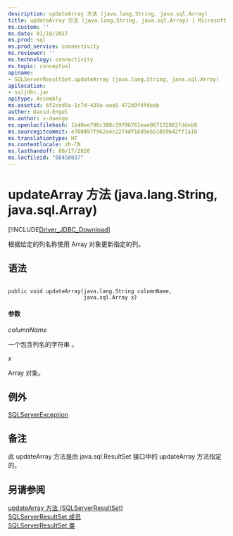 ```yaml
---
description: updateArray 方法 (java.lang.String, java.sql.Array)
title: updateArray 方法 (java.lang.String, java.sql.Array) | Microsoft Docs
ms.custom: ''
ms.date: 01/19/2017
ms.prod: sql
ms.prod_service: connectivity
ms.reviewer: ''
ms.technology: connectivity
ms.topic: conceptual
apiname:
- SQLServerResultSet.updateArray (java.lang.String, java.sql.Array)
apilocation:
- sqljdbc.jar
apitype: Assembly
ms.assetid: 6f2ced5a-1c7d-439a-aaa5-472b9f4fdeab
author: David-Engel
ms.author: v-daenge
ms.openlocfilehash: 1b40ee796c388c19796761eae067132862fddeb0
ms.sourcegitcommit: e700497f962e4c2274df16d9e651059b42ff1a10
ms.translationtype: HT
ms.contentlocale: zh-CN
ms.lasthandoff: 08/17/2020
ms.locfileid: "88458037"
---
```

# <a name="updatearray-method-javalangstring-javasqlarray"></a>updateArray 方法 (java.lang.String, java.sql.Array)
[!INCLUDE[Driver_JDBC_Download](../../../includes/driver_jdbc_download.md)]

  根据给定的列名称使用 Array 对象更新指定的列。  
  
## <a name="syntax"></a>语法  
  
```  
  
public void updateArray(java.lang.String columnName,  
                        java.sql.Array x)  
```  
  
#### <a name="parameters"></a>参数  
 *columnName*  
  
 一个包含列名的字符串  。  
  
 *x*  
  
 Array 对象。  
  
## <a name="exceptions"></a>例外  
 [SQLServerException](../../../connect/jdbc/reference/sqlserverexception-class.md)  
  
## <a name="remarks"></a>备注  
 此 updateArray 方法是由 java.sql.ResultSet 接口中的 updateArray 方法指定的。  
  
## <a name="see-also"></a>另请参阅  
 [updateArray 方法 &#40;SQLServerResultSet&#41;](../../../connect/jdbc/reference/updatearray-method-sqlserverresultset.md)   
 [SQLServerResultSet 成员](../../../connect/jdbc/reference/sqlserverresultset-members.md)   
 [SQLServerResultSet 类](../../../connect/jdbc/reference/sqlserverresultset-class.md)  
  
  
